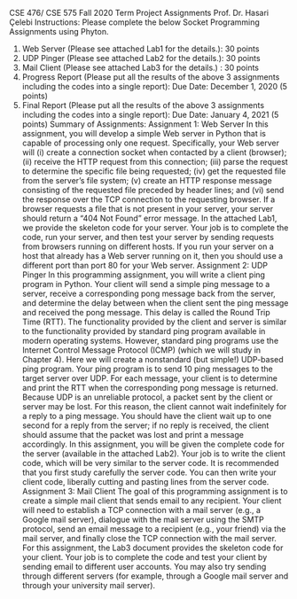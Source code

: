 CSE 476/ CSE 575
Fall 2020 Term Project Assignments
Prof. Dr. Hasari Çelebi
    Instructions:
Please complete the below Socket Programming Assignments using Phyton.
1. Web Server (Please see attached Lab1 for the details.): 30 points
2. UDP Pinger (Please see attached Lab2 for the details.): 30 points
3. Mail Client (Please see attached Lab3 for the details.) : 30 points
4. Progress Report (Please put all the results of the above 3 assignments including the
codes into a single report): Due Date: December 1, 2020 (5 points)
5. Final Report (Please put all the results of the above 3 assignments including the codes
into a single report): Due Date: January 4, 2021 (5 points)
Summary of Assignments:
      Assignment 1: Web Server
In this assignment, you will develop a simple Web server in Python that is capable of
processing only one request. Specifically, your Web server will (i) create a connection
socket when contacted by a client (browser); (ii) receive the HTTP request from this
connection; (iii) parse the request to determine the specific file being requested; (iv) get
the requested file from the server’s file system; (v) create an HTTP response message
consisting of the requested file preceded by header lines; and (vi) send the response over
the TCP connection to the requesting browser. If a browser requests a file that is not
present in your server, your server should return a “404 Not Found” error message.
In the attached Lab1, we provide the skeleton code for your server. Your job is to complete
the code, run your server, and then test your server by sending requests from browsers
running on different hosts. If you run your server on a host that already has a Web server
running on it, then you should use a different port than port 80 for your Web server.
Assignment 2: UDP Pinger
In this programming assignment, you will write a client ping program in Python. Your client
will send a simple ping message to a server, receive a corresponding pong message back
from the server, and determine the delay between when the client sent the ping message
and received the pong message. This delay is called the Round Trip Time (RTT). The
functionality provided by the client and server is similar to the functionality provided by 
standard ping program available in modern operating systems. However, standard ping
programs use the Internet Control Message Protocol (ICMP) (which we will study in
Chapter 4). Here we will create a nonstandard (but simple!) UDP-based ping program.
Your ping program is to send 10 ping messages to the target server over UDP. For each
message, your client is to determine and print the RTT when the corresponding pong
message is returned. Because UDP is an unreliable protocol, a packet sent by the client or
server may be lost. For this reason, the client cannot wait indefinitely for a reply to a ping
message. You should have the client wait up to one second for a reply from the server; if
no reply is received, the client should assume that the packet was lost and print a message
accordingly.
In this assignment, you will be given the complete code for the server (available in the
attached Lab2). Your job is to write the client code, which will be very similar to the server
code. It is recommended that you first study carefully the server code. You can then write
your client code, liberally cutting and pasting lines from the server code.
Assignment 3: Mail Client
The goal of this programming assignment is to create a simple mail client that sends email
to any recipient. Your client will need to establish a TCP connection with a mail server (e.g.,
a Google mail server), dialogue with the mail server using the SMTP protocol, send an
email message to a recipient (e.g., your friend) via the mail server, and finally close the
TCP connection with the mail server.
For this assignment, the Lab3 document provides the skeleton code for your client. Your
job is to complete the code and test your client by sending email to different user accounts.
You may also try sending through different servers (for example, through a Google mail
server and through your university mail server).
